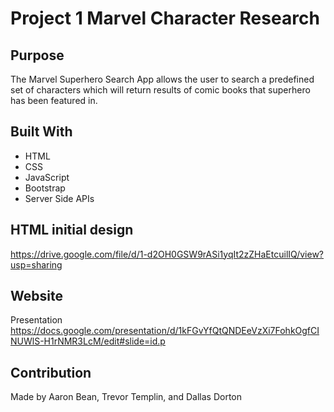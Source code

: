 # Project 1 Marvel Character Research

## Purpose
The Marvel Superhero Search App allows the user to search a predefined set of characters which will return results of comic books that superhero has been featured in.  

## Built With
* HTML
* CSS
* JavaScript
* Bootstrap
* Server Side APIs

## HTML initial design
https://drive.google.com/file/d/1-d2OH0GSW9rASi1yqIt2zZHaEtcuilIQ/view?usp=sharing

## Website


Presentation
https://docs.google.com/presentation/d/1kFGvYfQtQNDEeVzXi7FohkOgfCINUWlS-H1rNMR3LcM/edit#slide=id.p

## Contribution
Made by Aaron Bean, Trevor Templin, and Dallas Dorton
